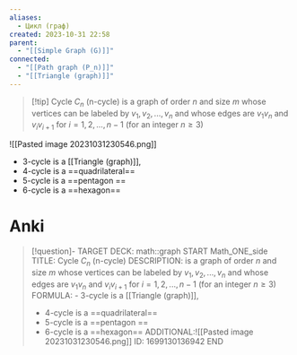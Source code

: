 ```yaml
---
aliases:
  - Цикл (граф)
created: 2023-10-31 22:58
parent:
  - "[[Simple Graph (G)]]"
connected:
  - "[[Path graph (P_n)]]"
  - "[[Triangle (graph)]]"
---
```


> [!tip] Cycle $C_n$ (n-cycle)
> is a graph of order $n$ and size $m$ whose vertices can be labeled by $v_1, v_2, . . . , v_n$ and whose edges are $v_1v_n$ and $v_iv_{i+1}$ for $i = 1,2,...,n−1$ (for an integer $n ≥ 3$)

![[Pasted image 20231031230546.png]]
- 3-cycle is a [[Triangle (graph)]], 
- 4-cycle is a ==quadrilateral==
- 5-cycle is a ==pentagon ==
- 6-cycle is a ==hexagon==




# Anki
> [!question]-
TARGET DECK: math::graph
START
Math_ONE_side
TITLE: Cycle $C_n$ (n-cycle) 
DESCRIPTION: is a graph of order $n$ and size $m$ whose vertices can be labeled by $v_1, v_2, . . . , v_n$ and whose edges are $v_1v_n$ and $v_iv_{i+1}$ for $i = 1,2,...,n−1$ (for an integer $n ≥ 3$)
FORMULA: - 3-cycle is a [[Triangle (graph)]], 
> - 4-cycle is a ==quadrilateral==
> - 5-cycle is a ==pentagon ==
> - 6-cycle is a ==hexagon==
ADDITIONAL:![[Pasted image 20231031230546.png]]
ID: 1699130136942
END






